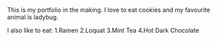 This is my portfolio in the making.
I love to eat cookies and my favourite animal is ladybug. 

I also like to eat:
1.Ramen
2.Loquat 
3.Mint Tea
4.Hot Dark Chocolate
